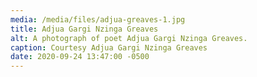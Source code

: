 ```yaml
---
media: /media/files/adjua-greaves-1.jpg
title: Adjua Gargi Nzinga Greaves
alt: A photograph of poet Adjua Gargi Nzinga Greaves.
caption: Courtesy Adjua Gargi Nzinga Greaves
date: 2020-09-24 13:47:00 -0500
---
```

